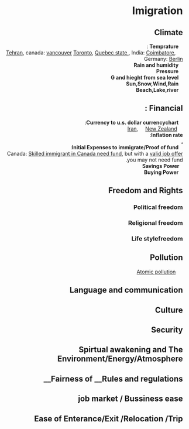 <html dir="rtl">
<h1>Imigration </h1>
 <h2>	Climate	    </h2>
	
 &nbsp;&nbsp; __Temprature__ :  
	&nbsp;&nbsp;&nbsp;&nbsp;
		<a href="https://www.google.com/search?num=100&ei=xMJiW9OpM4Lt6ASs-o2wAw&q=+temperature+graph+tehran&oq=+temperature+graph+tehran"> Tehran</a>,
		canada: 
		<a href="https://www.holiday-weather.com/vancouver/averages/">vancouver</a>
		<a href="https://www.google.com/search?num=100&ei=fsNiW63pO8rX6ASMzqLYAw&q=temperature+graph+toronto&oq=temperature+graph+toronto">Toronto</a>,
		<a href="https://en.climate-data.org/region/62/#example0"> Quebec state </a>,
		India:
		<a href="https://en.climate-data.org/location/2788/">Coimbatore</a>,
		Germany:
		<a href="https://www.holiday-weather.com/berlin/averages/">Berlin</a>
  <br>
 &nbsp;&nbsp; __Rain and humidity__  <br>
 &nbsp;&nbsp; __Pressure__  <br>
 &nbsp;&nbsp; __G and hieght from sea level__ <br>
 &nbsp;&nbsp; __Sun,Snow,Wind,Rain__ <br>
 &nbsp;&nbsp; __Beach,Lake,river__ <br>
 
 <h2>Financial :</h2>
 
 &nbsp;&nbsp; __Currency to u.s. dollar currencychart__:<br>
 &nbsp;&nbsp;&nbsp;&nbsp;<a href='https://www.xe.com/currencycharts/?from=IRR&to=USD&view=10Y'>Iran</a>,
 &nbsp;&nbsp;&nbsp;&nbsp;<a href="https://www.xe.com/currencycharts/?from=NZD&to=USD&view=1D">New Zealand</a>
<br>
__Inflation rate__:<br>
<a href="https://www.google.com/search?q=countries+inflation+rate&ie=utf-8&oe=utf-8&client=firefox-b-ab">
.	</a>     <br>
&nbsp;&nbsp; __Initial Expenses to immigrate/Proof of fund__:<br>
Canada:
<a href="https://www.canada.ca/en/immigration-refugees-citizenship/services/immigrate-canada/express-entry/documents/proof-funds.html"> Skilled immigrant in Canada need fund</a>, but with a <a href="http://www.cic.gc.ca/english/helpcentre/answer.asp?qnum=695&top=29&_ga=2.119675712.957029425.1533227914-289267728.1533227914"> valid job offer</a>
you may not need fund.<br> 
__&nbsp;&nbsp; Savings Power__ <br>
&nbsp;&nbsp; __Buying Power__ <br>

	
 <h2> Freedom and Rights</h2>
	<h3>Political freedom </h3>
	<h3>Religional freedom </h3>
	<h3> Life stylefreedom </h3>

<h2> Pollution </h2>
   &nbsp;&nbsp;&nbsp;&nbsp;  <a href="https://www.mpg.de/11583624/original-1508156177.jpg?t=eyJ3aWR0aCI6MTQwMCwib2JqX2lkIjoxMTU4MzYyNH0=--89a145434832f20e7ee237570e87985767547d5d"> Atomic pollution</a>
<h2> Language and communication </h2>
  <h2> Culture </h2>
  <h2> Security </h2>
  <h2> Spirtual awakening and The Environment/Energy/Atmosphere </h2>
  <h2> Fairness of __Rules and regulations__ </h2>
  <h2> job market / Bussiness ease </h2>
  <h2> Ease of Enterance/Exit /Relocation /Trip </h2>
</html>
